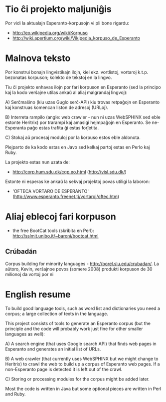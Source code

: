 # Tio ĉi projekto maljuniĝis #
Por vidi la aktualajn Esperanto-korpusojn vi pli bone rigardu:

  * http://eo.wikipedia.org/wiki/Korpuso
  * http://wiki.apertium.org/wiki/Vikipedia_korpuso_de_Esperanto


# Malnova teksto #
Por konstrui bonajn lingvistikajn ilojn, kiel ekz. vortlistoj, vortaroj k.t.p. bezonatas korpuson; kolekto de tekstoj en la lingvo.

Tiu ĉi projekto enhavas ilojn por fari korpuson en Esperanto (sed la principo kaj la kodo verŝajne utilas ankaŭ al aliaj malgrandaj lingvoj):

A) Serĉmaŝino (kiu uzas Guglo serĉ-API) kiu trovas retpaĝojn en Esperanto kaj konstruas komencan liston de adresoj (URLoj).

B) Interreta rampilo (angle: web crawler - nun ni uzas WebSPHINX sed eble estonte Heritrix) por trarampi kaj amasigi hejmpaĝojn en Esperanto. Se ne-Esperanta paĝo estas trafita ĝi estas forĵetita.

C) Stokaj aŭ procesaj moduloj por la korpuso estos eble aldonota.

Plejparto de ka kodo estas en Javo sed kelkaj partoj estas en Perlo kaj Ruby.

La projekto estas nun uzata de:
- http://corp.hum.sdu.dk/cqp.eo.html  (http://visl.sdu.dk/)

Estonte ni esperas ke ankaŭ la sekvaj projektoj povas utiligi la laboron:
- 'OFTECA  VORTARO  DE  ESPERANTO' (http://www.esperanto.freenet.tj/vortaroj/oftec.htm)

# Aliaj eblecoj fari korpuson #

- the free BootCat tools (skribita en Perl):  http://sslmit.unibo.it/~baroni/bootcat.html

## Crúbadán ##
Corpus building for minority languages - http://borel.slu.edu/crubadan/.
La aŭtoro, Kevin, verŝajnoe povos (somere 2008) produkti korpuson de 30 milionoj da vortoj por ni

# English resume #
To build good language tools, such as word list and dictionaries  you need a corpus; a large collection of texts in the language.

This project consists of tools to generate an Esperanto corpus (but the principle and the code will probably work just fine for other smaller languages as well):

A) A search engine (that uses Google search API) that finds web pages in Esperanto and generates an initial list of URLs.

B) A web crawler (that currently uses WebSPHINX but we might change to Heritrix) to crawl the web to build up a corpus of Esperanto web pages. If a non-Esperanto page is detected it is left out of the crawl.

C) Storing or processing modules for the corpus might be added later.

Most the code is written in Java but some optional pieces are written in Perl and Ruby.